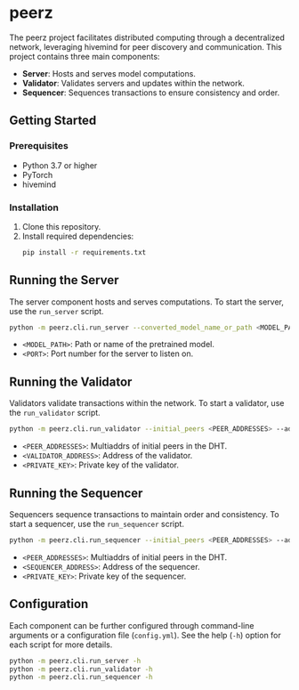 # peerz

The peerz project facilitates distributed computing through a decentralized network, leveraging hivemind for peer discovery and communication. This project contains three main components:

- **Server**: Hosts and serves model computations.
- **Validator**: Validates servers and updates within the network.
- **Sequencer**: Sequences transactions to ensure consistency and order.

## Getting Started

### Prerequisites

- Python 3.7 or higher
- PyTorch
- hivemind

### Installation

1. Clone this repository.
2. Install required dependencies:
    ```bash
    pip install -r requirements.txt
    ```

## Running the Server

The server component hosts and serves computations. To start the server, use the `run_server` script.

```bash
python -m peerz.cli.run_server --converted_model_name_or_path <MODEL_PATH> --port <PORT> [--other_options]
```

- `<MODEL_PATH>`: Path or name of the pretrained model.
- `<PORT>`: Port number for the server to listen on.

## Running the Validator

Validators validate transactions within the network. To start a validator, use the `run_validator` script.

```bash
python -m peerz.cli.run_validator --initial_peers <PEER_ADDRESSES> --address <VALIDATOR_ADDRESS> --private_key <PRIVATE_KEY>
```

- `<PEER_ADDRESSES>`: Multiaddrs of initial peers in the DHT.
- `<VALIDATOR_ADDRESS>`: Address of the validator.
- `<PRIVATE_KEY>`: Private key of the validator.

## Running the Sequencer

Sequencers sequence transactions to maintain order and consistency. To start a sequencer, use the `run_sequencer` script.

```bash
python -m peerz.cli.run_sequencer --initial_peers <PEER_ADDRESSES> --address <SEQUENCER_ADDRESS> --private_key <PRIVATE_KEY>
```

- `<PEER_ADDRESSES>`: Multiaddrs of initial peers in the DHT.
- `<SEQUENCER_ADDRESS>`: Address of the sequencer.
- `<PRIVATE_KEY>`: Private key of the sequencer.

## Configuration

Each component can be further configured through command-line arguments or a configuration file (`config.yml`). See the help (`-h`) option for each script for more details.

```bash
python -m peerz.cli.run_server -h
python -m peerz.cli.run_validator -h
python -m peerz.cli.run_sequencer -h
```
